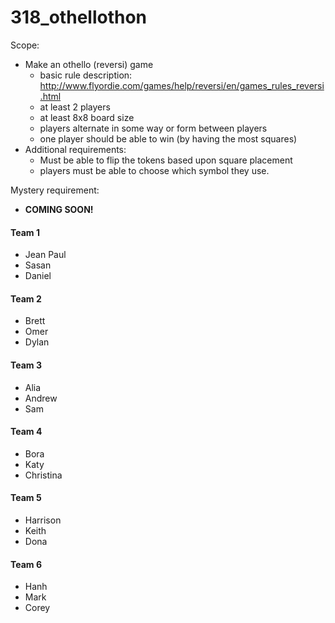 # 318_othellothon

Scope: 
- Make an othello (reversi) game
  - basic rule description: http://www.flyordie.com/games/help/reversi/en/games_rules_reversi.html
  - at least 2 players
  - at least 8x8 board size
  - players alternate in some way or form between players
  - one player should be able to win (by having the most squares)
- Additional requirements:
  - Must be able to flip the tokens based upon square placement
  - players must be able to choose which symbol they use.
 
 
Mystery requirement: 
- <b>COMING SOON!</b>

#### Team 1
- Jean Paul
- Sasan
- Daniel

#### Team 2
- Brett
- Omer
- Dylan

#### Team 3
- Alia
- Andrew
- Sam

#### Team 4
- Bora
- Katy
- Christina

#### Team 5
- Harrison
- Keith
- Dona

#### Team 6
- Hanh
- Mark
- Corey


